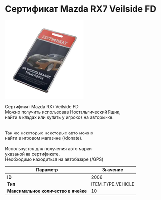 # Сертификат Mazda RX7 Veilside FD

![Item Image](../img/2006.webp?raw=true)

Сертификат Mazda RX7 Veilside FD<br>Можно получить использовав Ностальгический Ящик,<br>найти в кладах или купить у игроков на авторынке.<br><br><br>Так же некоторые некоторые авто можно<br>найти в игровом магазине (/donate).<br><br>Используется для получения авто марки <br>указаной на сертификате.<br>Необходимо находиться на автобазаре (/GPS)


| Параметр | Значение |
|----------|----------|
| **ID** | 2006 |
| **Тип** | ITEM_TYPE_VEHICLE |
| **Максимальное количество в ячейке** | 10 |

